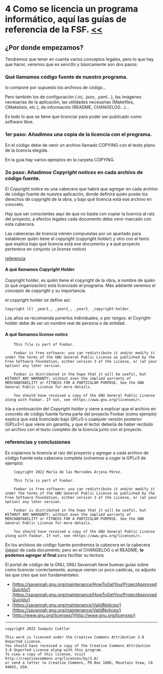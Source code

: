 # 4 Como se licencia un programa informático, aquí las guías de referencia de la FSF. [<<](../README.md)

## ¿Por donde empezamos?

Tendremos que tener en cuenta varios conceptos legales, pero lo que hay que hacer, veremos que es sencillo y básicamente son dos pasos:

### Qué llamamos código fuente de nuestro programa.

lo compone por supuesto los archivos de código...

Pero también los de configuración (.ini, .json, .yaml...), las imágenes necesarias de la aplicación, las utilidades necesarias (Makefiles, CMakelists, etc.), de información (README, CHANGELOG...)...

Es todo lo que se tiene que licenciar para poder ser publicado como software libre.

### 1er paso: Añadimos una copia de la licencia con el programa.

En el código debe de venir un archivo llamado COPYING con el texto plano de la licencia elegida.

En la guía hay varios ejemplos en la carpeta COPYING.

### 2o paso: Añadimos *Copyright notices* en cada archivo de código fuente.

El *Copyright notice* es una cabecera que habrá que agregar en cada archivo de código fuente de nuestra aplicación, donde definirá quién posée los derechos de copyright de la obra, y bajo qué licencia está ese archivo en concreto.

Hay que ser conscientes aquí de que no basta con copiar la licencia al raíz del proyecto, a efectos legales cada documento debe venir marcado con esta cabecera.

Las cabeceras de licencia vienen compuestas por un apartado para establecer quién tiene el copyright (*copyright holder*) y otro con el texto que explica bajo qué licencia está ese documento y a qué proyecto pertenece en conjunto (*a license notice*)

[referencia](https://savannah.gnu.org/maintenance/ValidNotices/)

#### A qué llamamos *Copyright Holder*

Copyright holder, es quién tiene el copyright de la obra, a nombre de quién (o qué organización) está licenciado el programa. Más adelante veremos el concepto de copyright y su importancia.

el copyright holder se define así:
```
Copyright (C) _year1_, _year2_, _year3_ _copyright-holder_
```

Los años se recomienda ponerlos individuales, o por rangos. el Coyright-holder debe de ser un nombre real de persona o de entidad.

#### A qué llamamos *license notice*

```
    This file is part of Foobar.

    Foobar is free software: you can redistribute it and/or modify it under the terms of the GNU General Public License as published by the Free Software Foundation, either version 3 of the License, or (at your option) any later version.

    Foobar is distributed in the hope that it will be useful, but WITHOUT ANY WARRANTY; without even the implied warranty of MERCHANTABILITY or FITNESS FOR A PARTICULAR PURPOSE. See the GNU General Public License for more details.

    You should have received a copy of the GNU General Public License along with Foobar. If not, see <https://www.gnu.org/licenses/>. 
```

Iría a continuación del *Copyright holder* y viene a explicar que el archivo en concreto de código fuente forma parte del proyecto Foobar (como ejemplo) explica que está licenciado bajo GPLv3 o cualquier versión psoterior (GPLv3+) que viene sin garantía, y que el lector debería de haber recibido un archivo con el texto completo de la licencia junto con el proyecto.

### referencias y conclusiones

Es copiarnos la licencia al raíz del proyecto y agregar a cada archivo de código fuente esta cabecera completa (volvemos a coger la GPLv3 de ejemplo):

```
    Copyright 2022 María de las Mercedes Arjona Pérez.
    
    This file is part of Foobar.

    Foobar is free software: you can redistribute it and/or modify it under the terms of the GNU General Public License as published by the Free Software Foundation, either version 3 of the License, or (at your option) any later version.

    Foobar is distributed in the hope that it will be useful, but WITHOUT ANY WARRANTY; without even the implied warranty of MERCHANTABILITY or FITNESS FOR A PARTICULAR PURPOSE. See the GNU General Public License for more details.

    You should have received a copy of the GNU General Public License along with Foobar. If not, see <https://www.gnu.org/licenses/>. 

```

En los archivos de código fuente pondremos la cabecera en la cabecera (jajaja) de cada documento, pero en el CHANGELOG o el README, **lo podemos agregar al final** para facilitar su lectura.

El portal de código de la GNU, GNU Savannah tiene buenas guías sobre como licenciar correctamente, aunque vienen un poco caóticas, os adjunto las que creo que son fundamentales:

* [https://savannah.gnu.org/maintenance/HowToGetYourProjectApprovedQuickly/](https://savannah.gnu.org/maintenance/HowToGetYourProjectApprovedQuickly/)
* [https://savannah.gnu.org/maintenance/ValidNotices/](https://savannah.gnu.org/maintenance/ValidNotices/)
* [http://www.gnu.org/licenses/](http://www.gnu.org/licenses/)

***

```
copyright 2022 Joaquín Cuéllar

This work is licensed under the Creative Commons Attribution 3.0 Unported License. 
You should have received a copy of the Creative Commons Attribution 3.0 Unported License along with this program.
To view a copy of this license, visit http://creativecommons.org/licenses/by/3.0/
or send a letter to Creative Commons, PO Box 1866, Mountain View, CA 94042, USA.
```
